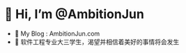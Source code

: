# 👋 Hi, I’m @AmbitionJun
- 👾 My Blog : AmbitionJun.com 
- 🌱 软件工程专业大三学生，渴望并相信着美好的事情将会发生

<!---
AmbitionJun/AmbitionJun is a ✨ special ✨ repository because its `README.md` (this file) appears on your GitHub profile.
You can click the Preview link to take a look at your changes.
--->
